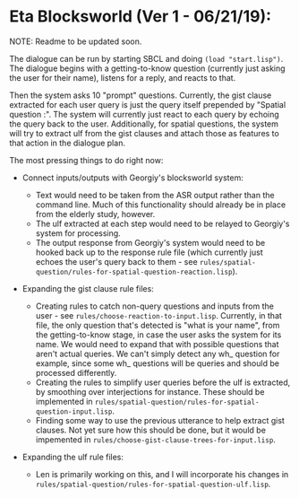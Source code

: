 
# Eta Blocksworld (Ver 1 - 06/21/19):

NOTE: Readme to be updated soon.

The dialogue can be run by starting SBCL and doing `(load "start.lisp")`. The dialogue begins
with a getting-to-know question (currently just asking the user for their name), listens for a 
reply, and reacts to that.

Then the system asks 10 "prompt" questions. Currently, the gist clause extracted for each
user query is just the query itself prepended by "Spatial question :". The system will
currently just react to each query by echoing the query back to the user. Additionally,
for spatial questions, the system will try to extract ulf from the gist clauses and attach
those as features to that action in the dialogue plan.

The most pressing things to do right now:
* Connect inputs/outputs with Georgiy's blocksworld system:
  - Text would need to be taken from the ASR output rather than the command line. Much of this functionality should already be
    in place from the elderly study, however.
  - The ulf extracted at each step would need to be relayed to Georgiy's system for processing.
  - The output response from Georgiy's system would need to be hooked back up to the response rule
    file (which currently just echoes the user's query back to them - see `rules/spatial-question/rules-for-spatial-question-reaction.lisp`).

* Expanding the gist clause rule files:
  - Creating rules to catch non-query questions and inputs from the user - see `rules/choose-reaction-to-input.lisp`. Currently,
    in that file, the only question that's detected is "what is your name", from the getting-to-know stage, in case the user asks
    the system for its name. We would need to expand that with possible questions that aren't actual queries. We can't simply detect
    any wh_ question for example, since some wh_ questions will be queries and should be processed differently.
  - Creating the rules to simplify user queries before the ulf is extracted, by smoothing over interjections for instance. These should
    be implemented in `rules/spatial-question/rules-for-spatial-question-input.lisp`.
  - Finding some way to use the previous utterance to help extract gist clauses. Not yet sure how this should be done, but it would be
    impemented in `rules/choose-gist-clause-trees-for-input.lisp`.

* Expanding the ulf rule files:
  - Len is primarily working on this, and I will incorporate his changes in `rules/spatial-question/rules-for-spatial-question-ulf.lisp`.